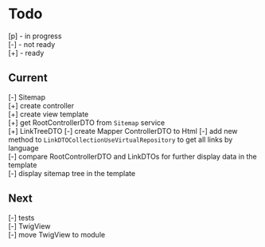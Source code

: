 # Todo

[p] - in progress  
[-] - not ready  
[+] - ready  

## Current

[-] Sitemap  
    [+] create controller  
    [+] create view template  
    [+] get RootControllerDTO from `Sitemap` service  
    [+] LinkTreeDTO
    [-] create Mapper ControllerDTO to Html
    [-] add new method to `LinkDTOCollectionUseVirtualRepository` to get all links by language  
    [-] compare RootControllerDTO and LinkDTOs for further display data in the template  
    [-] display sitemap tree in the template  

## Next

[-] tests  
    [-] TwigView  
[-] move TwigView to module  
